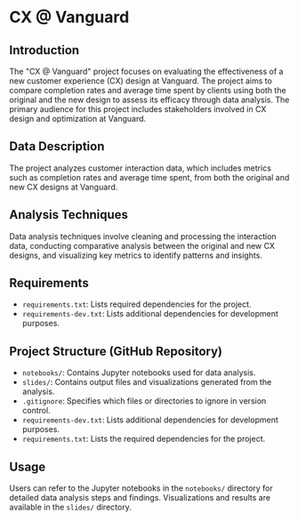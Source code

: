# CX @ Vanguard

## Introduction
The "CX @ Vanguard" project focuses on evaluating the effectiveness of a new customer experience (CX) design at Vanguard. The project aims to compare completion rates and average time spent by clients using both the original and the new design to assess its efficacy through data analysis. The primary audience for this project includes stakeholders involved in CX design and optimization at Vanguard.

## Data Description
The project analyzes customer interaction data, which includes metrics such as completion rates and average time spent, from both the original and new CX designs at Vanguard.

## Analysis Techniques
Data analysis techniques involve cleaning and processing the interaction data, conducting comparative analysis between the original and new CX designs, and visualizing key metrics to identify patterns and insights.

## Requirements
- `requirements.txt`: Lists required dependencies for the project.
- `requirements-dev.txt`: Lists additional dependencies for development purposes.

## Project Structure (GitHub Repository)
- `notebooks/`: Contains Jupyter notebooks used for data analysis.
- `slides/`: Contains output files and visualizations generated from the analysis.
- `.gitignore`: Specifies which files or directories to ignore in version control.
- `requirements-dev.txt`: Lists additional dependencies for development purposes.
- `requirements.txt`: Lists the required dependencies for the project.

## Usage
Users can refer to the Jupyter notebooks in the `notebooks/` directory for detailed data analysis steps and findings. Visualizations and results are available in the `slides/` directory.
